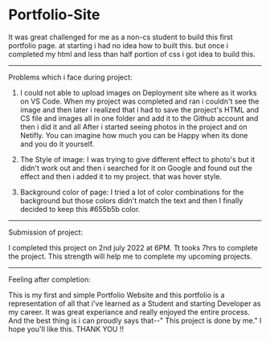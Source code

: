 # Portfolio-Site
It was great challenged for me as a non-cs student to build this first portfolio page. at starting i had no idea how to built this.  but once i completed my html and less than half portion of css i got idea to build this.

-------------------------------------------------------------------------------------------------------------------------------------------------------------------------

Problems which i face during project:
1. I could not able to upload images on Deployment site where as it works on VS Code.
    When my project was completed and  ran i couldn't see the image and then later i realized that i had to save the project's HTML and CS file and images all in one    folder and add it to the Github account and then i did it and all After i started seeing photos in the project and on Netifly. You can imagine how much you can be Happy when its done and you do it yourself.
    
2. The Style of image:
I was trying to give different effect to photo's but it didn't work out and then i searched for it on Google and found out the effect and then i added it to my project.
that was hover style.

3. Background color of page:
I tried a lot of color combinations for the background but those colors didn't match the text and then I finally decided  to keep this #655b5b color.

-------------------------------------------------------------------------------------------------------------------------------------------------------------------------

Submission of project:

I completed this project on 2nd july 2022 at 6PM. Tt tooks 7hrs to complete the project. This strength will help me to complete my upcoming projects.

------------------------------------------------------------------------------------------------------------------------------------------------------------------------

Feeling after completion:

This is my first and simple Portfolio Website and this portfolio is a representation of all that i've learned as a Student and starting Developer as my career.
 It was great experiance and really enjoyed the entire process. And the best thing is i can proudly says that--" This project is done by me."
 I hope you'll like this.
 THANK YOU !!

